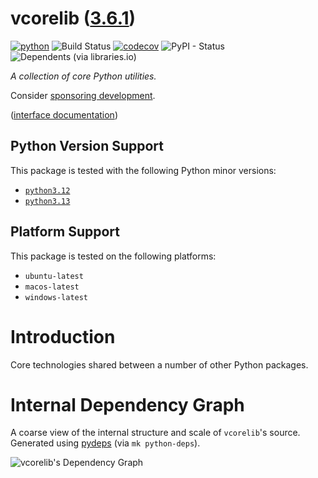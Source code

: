 <!--
    =====================================
    generator=datazen
    version=3.2.0
    hash=cabc70daac83874945f038528b4c4fc7
    =====================================
-->

# vcorelib ([3.6.1](https://pypi.org/project/vcorelib/))

[![python](https://img.shields.io/pypi/pyversions/vcorelib.svg)](https://pypi.org/project/vcorelib/)
![Build Status](https://github.com/libre-embedded/vcorelib/workflows/Python%20Package/badge.svg)
[![codecov](https://codecov.io/gh/libre-embedded/vcorelib/branch/master/graphs/badge.svg?branch=master)](https://codecov.io/github/libre-embedded/vcorelib)
![PyPI - Status](https://img.shields.io/pypi/status/vcorelib)
![Dependents (via libraries.io)](https://img.shields.io/librariesio/dependents/pypi/vcorelib)

*A collection of core Python utilities.*

Consider [sponsoring development](https://github.com/sponsors/libre-embedded).

([interface documentation](https://libre-embedded.github.io/python/vcorelib))

## Python Version Support

This package is tested with the following Python minor versions:

* [`python3.12`](https://docs.python.org/3.12/)
* [`python3.13`](https://docs.python.org/3.13/)

## Platform Support

This package is tested on the following platforms:

* `ubuntu-latest`
* `macos-latest`
* `windows-latest`

# Introduction

Core technologies shared between a number of other Python packages.

# Internal Dependency Graph

A coarse view of the internal structure and scale of
`vcorelib`'s source.
Generated using [pydeps](https://github.com/thebjorn/pydeps) (via
`mk python-deps`).

![vcorelib's Dependency Graph](im/pydeps.svg)
